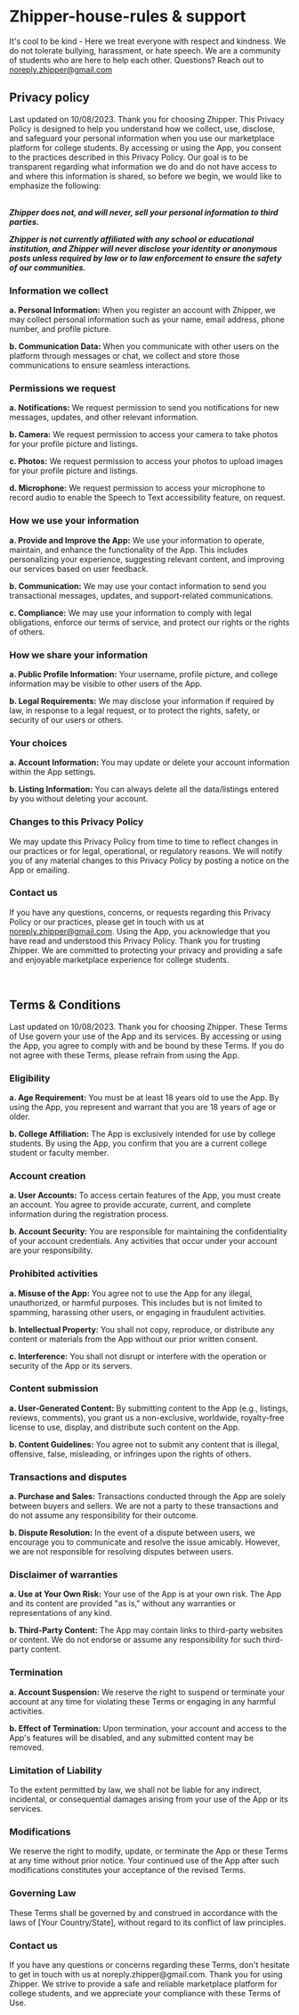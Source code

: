 # Zhipper-house-rules & support

It's cool to be kind - Here we treat everyone with respect and kindness. We do not tolerate bullying, harassment, or hate speech. We are a community of students who are here to help each other. Questions? Reach out to noreply.zhipper@gmail.com
<br>
<h2>Privacy policy</h2>
Last updated on 10/08/2023. Thank you for choosing Zhipper. This Privacy Policy is designed to help you understand how we collect, use, disclose, and safeguard your personal information when you use our marketplace platform for college students. By accessing or using the App, you consent to the practices described in this Privacy Policy. Our goal is to be transparent regarding what information we do and do not have access to and where this information is shared, so before we begin, we would like to emphasize the following: <br><br>

***Zhipper does not, and will never, sell your personal information to third parties.***

***Zhipper is not currently affiliated with any school or educational institution, and Zhipper will never disclose your identity or anonymous posts unless required by law or to law enforcement to ensure the safety of our communities.***

<h3>Information we collect</h3>
<p><b>a. Personal Information:</b> When you register an account with Zhipper, we may collect personal information such as your name, email address, phone number, and profile picture.</p>
<p><b>b. Communication Data:</b> When you communicate with other users on the platform through messages or chat, we collect and store those communications to ensure seamless interactions.</p>

<h3>Permissions we request</h3>
<p><b>a. Notifications:</b> We request permission to send you notifications for new messages, updates, and other relevant information.</p>
<p><b>b. Camera:</b> We request permission to access your camera to take photos for your profile picture and listings.</p>
<p><b>c. Photos:</b> We request permission to access your photos to upload images for your profile picture and listings.</p>
<p><b>d. Microphone:</b> We request permission to access your microphone to record audio to enable the Speech to Text accessibility feature, on request.</p>

<h3>How we use your information</h3>
<p><b>a. Provide and Improve the App:</b> We use your information to operate, maintain, and enhance the functionality of the App. This includes personalizing your experience, suggesting relevant content, and improving our services based on user feedback.</p>
<p><b>b. Communication:</b> We may use your contact information to send you transactional messages, updates, and support-related communications.</p>
<p><b>c. Compliance:</b> We may use your information to comply with legal obligations, enforce our terms of service, and protect our rights or the rights of others.</p>

<h3>How we share your information</h3>
<p><b>a. Public Profile Information:</b> Your username, profile picture, and college information may be visible to other users of the App.</p>
<p><b>b. Legal Requirements:</b> We may disclose your information if required by law, in response to a legal request, or to protect the rights, safety, or security of our users or others.</p>

<h3>Your choices</h3>
<p><b>a. Account Information:</b> You may update or delete your account information within the App settings.</p>
<p><b>b. Listing Information:</b> You can always delete all the data/listings entered by you without deleting your account.</p>

<h3>Changes to this Privacy Policy</h3>
<p>We may update this Privacy Policy from time to time to reflect changes in our practices or for legal, operational, or regulatory reasons. We will notify you of any material changes to this Privacy Policy by posting a notice on the App or emailing.</p>

<h3>Contact us</h3>
<p>If you have any questions, concerns, or requests regarding this Privacy Policy or our practices, please get in touch with us at <a href="noreply.zhipper@gmail.com">noreply.zhipper@gmail.com</a>. Using the App, you acknowledge that you have read and understood this Privacy Policy. Thank you for trusting Zhipper. We are committed to protecting your privacy and providing a safe and enjoyable marketplace experience for college students.</p>
<br>
<h2>Terms & Conditions</h2>

Last updated on 10/08/2023. Thank you for choosing Zhipper. These Terms of Use govern your use of the App and its services. By accessing or using the App, you agree to comply with and be bound by these Terms. If you do not agree with these Terms, please refrain from using the App.

<h3>Eligibility</h3>
<p><b>a. Age Requirement:</b> You must be at least 18 years old to use the App. By using the App, you represent and warrant that you are 18 years of age or older.</p>
<p><b>b. College Affiliation:</b> The App is exclusively intended for use by college students. By using the App, you confirm that you are a current college student or faculty member.</p>

<h3>Account creation</h3>
<p><b>a. User Accounts:</b> To access certain features of the App, you must create an account. You agree to provide accurate, current, and complete information during the registration process.</p>
<p><b>b. Account Security:</b> You are responsible for maintaining the confidentiality of your account credentials. Any activities that occur under your account are your responsibility.</p>

<h3>Prohibited activities</h3>
<p><b>a. Misuse of the App:</b> You agree not to use the App for any illegal, unauthorized, or harmful purposes. This includes but is not limited to spamming, harassing other users, or engaging in fraudulent activities.</p>
<p><b>b. Intellectual Property:</b> You shall not copy, reproduce, or distribute any content or materials from the App without our prior written consent.</p>
<p><b>c. Interference:</b> You shall not disrupt or interfere with the operation or security of the App or its servers.</p>

<h3>Content submission</h3>
<p><b>a. User-Generated Content:</b> By submitting content to the App (e.g., listings, reviews, comments), you grant us a non-exclusive, worldwide, royalty-free license to use, display, and distribute such content on the App.</p>
<p><b>b. Content Guidelines:</b> You agree not to submit any content that is illegal, offensive, false, misleading, or infringes upon the rights of others.</p>

<h3>Transactions and disputes</h3>
<p><b>a. Purchase and Sales:</b> Transactions conducted through the App are solely between buyers and sellers. We are not a party to these transactions and do not assume any responsibility for their outcome.</p>
<p><b>b. Dispute Resolution:</b> In the event of a dispute between users, we encourage you to communicate and resolve the issue amicably. However, we are not responsible for resolving disputes between users.</p>

<h3>Disclaimer of warranties</h3>
<p><b>a. Use at Your Own Risk:</b> Your use of the App is at your own risk. The App and its content are provided "as is," without any warranties or representations of any kind.</p>
<p><b>b. Third-Party Content:</b> The App may contain links to third-party websites or content. We do not endorse or assume any responsibility for such third-party content.</p>

<h3>Termination</h3>
<p><b>a. Account Suspension:</b> We reserve the right to suspend or terminate your account at any time for violating these Terms or engaging in any harmful activities.</p>
<p><b>b. Effect of Termination:</b> Upon termination, your account and access to the App's features will be disabled, and any submitted content may be removed.</p>

<h3>Limitation of Liability</h3>
<p>To the extent permitted by law, we shall not be liable for any indirect, incidental, or consequential damages arising from your use of the App or its services.</p>

<h3>Modifications</h3>
<p>We reserve the right to modify, update, or terminate the App or these Terms at any time without prior notice. Your continued use of the App after such modifications constitutes your acceptance of the revised Terms.</p>

<h3>Governing Law</h3>
<p>These Terms shall be governed by and construed in accordance with the laws of [Your Country/State], without regard to its conflict of law principles.</p>

<h3>Contact us</h3>
<p>If you have any questions or concerns regarding these Terms, don't hesitate to get in touch with us at noreply.zhipper@gmail.com. Thank you for using Zhipper. We strive to provide a safe and reliable marketplace platform for college students, and we appreciate your compliance with these Terms of Use.</p>
